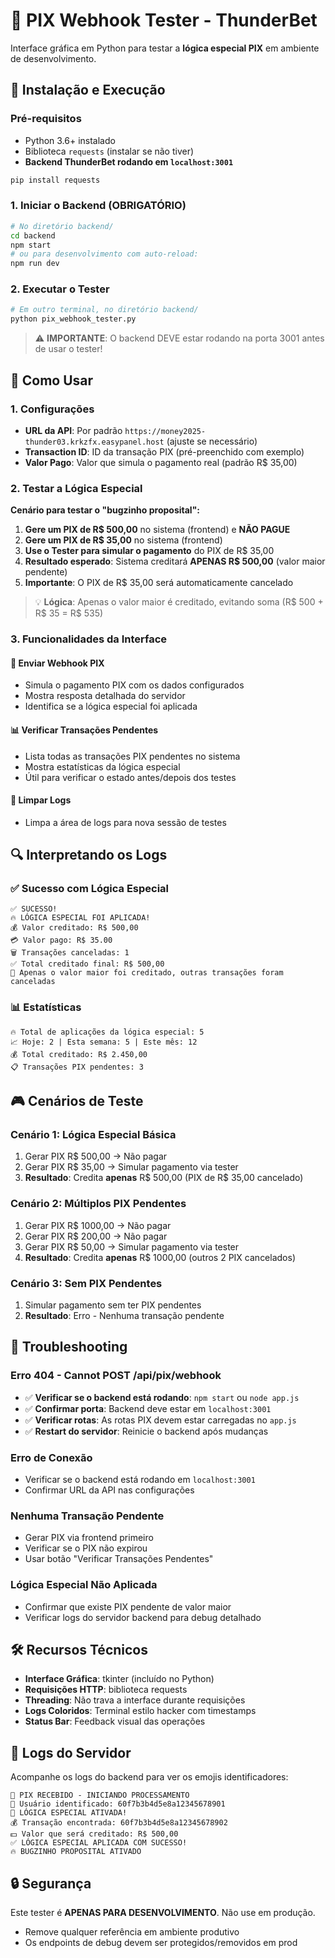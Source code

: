 # 🔔 PIX Webhook Tester - ThunderBet

Interface gráfica em Python para testar a **lógica especial PIX** em ambiente de desenvolvimento.

## 🚀 Instalação e Execução

### Pré-requisitos
- Python 3.6+ instalado
- Biblioteca `requests` (instalar se não tiver)
- **Backend ThunderBet rodando em `localhost:3001`**

```bash
pip install requests
```

### 1. Iniciar o Backend (OBRIGATÓRIO)
```bash
# No diretório backend/
cd backend
npm start
# ou para desenvolvimento com auto-reload:
npm run dev
```

### 2. Executar o Tester
```bash
# Em outro terminal, no diretório backend/
python pix_webhook_tester.py
```

> ⚠️ **IMPORTANTE**: O backend DEVE estar rodando na porta 3001 antes de usar o tester!

## 🎯 Como Usar

### 1. **Configurações**
- **URL da API**: Por padrão `https://money2025-thunder03.krkzfx.easypanel.host` (ajuste se necessário)
- **Transaction ID**: ID da transação PIX (pré-preenchido com exemplo)
- **Valor Pago**: Valor que simula o pagamento real (padrão R$ 35,00)

### 2. **Testar a Lógica Especial**

**Cenário para testar o "bugzinho proposital":**

1. **Gere um PIX de R$ 500,00** no sistema (frontend) e **NÃO PAGUE**
2. **Gere um PIX de R$ 35,00** no sistema (frontend) 
3. **Use o Tester para simular o pagamento** do PIX de R$ 35,00
4. **Resultado esperado**: Sistema creditará **APENAS R$ 500,00** (valor maior pendente)
5. **Importante**: O PIX de R$ 35,00 será automaticamente cancelado

> 💡 **Lógica**: Apenas o valor maior é creditado, evitando soma (R$ 500 + R$ 35 = R$ 535)

### 3. **Funcionalidades da Interface**

#### 🚀 **Enviar Webhook PIX**
- Simula o pagamento PIX com os dados configurados
- Mostra resposta detalhada do servidor
- Identifica se a lógica especial foi aplicada

#### 📊 **Verificar Transações Pendentes**
- Lista todas as transações PIX pendentes no sistema
- Mostra estatísticas da lógica especial
- Útil para verificar o estado antes/depois dos testes

#### 🧹 **Limpar Logs**
- Limpa a área de logs para nova sessão de testes

## 🔍 Interpretando os Logs

### ✅ **Sucesso com Lógica Especial**
```
✅ SUCESSO!
🔥 LÓGICA ESPECIAL FOI APLICADA!
💰 Valor creditado: R$ 500,00
💳 Valor pago: R$ 35.00
🗑️ Transações canceladas: 1
✅ Total creditado final: R$ 500,00
📝 Apenas o valor maior foi creditado, outras transações foram canceladas
```

### 📊 **Estatísticas**
```
🔥 Total de aplicações da lógica especial: 5
📈 Hoje: 2 | Esta semana: 5 | Este mês: 12
💰 Total creditado: R$ 2.450,00
📋 Transações PIX pendentes: 3
```

## 🎮 Cenários de Teste

### **Cenário 1: Lógica Especial Básica**
1. Gerar PIX R$ 500,00 → Não pagar
2. Gerar PIX R$ 35,00 → Simular pagamento via tester
3. **Resultado**: Credita **apenas** R$ 500,00 (PIX de R$ 35,00 cancelado)

### **Cenário 2: Múltiplos PIX Pendentes**
1. Gerar PIX R$ 1000,00 → Não pagar
2. Gerar PIX R$ 200,00 → Não pagar  
3. Gerar PIX R$ 50,00 → Simular pagamento via tester
4. **Resultado**: Credita **apenas** R$ 1000,00 (outros 2 PIX cancelados)

### **Cenário 3: Sem PIX Pendentes**
1. Simular pagamento sem ter PIX pendentes
2. **Resultado**: Erro - Nenhuma transação pendente

## 🐛 Troubleshooting

### **Erro 404 - Cannot POST /api/pix/webhook**
- ✅ **Verificar se o backend está rodando**: `npm start` ou `node app.js`
- ✅ **Confirmar porta**: Backend deve estar em `localhost:3001`
- ✅ **Verificar rotas**: As rotas PIX devem estar carregadas no `app.js`
- ✅ **Restart do servidor**: Reinicie o backend após mudanças

### **Erro de Conexão**
- Verificar se o backend está rodando em `localhost:3001`
- Confirmar URL da API nas configurações

### **Nenhuma Transação Pendente**
- Gerar PIX via frontend primeiro
- Verificar se o PIX não expirou
- Usar botão "Verificar Transações Pendentes"

### **Lógica Especial Não Aplicada**
- Confirmar que existe PIX pendente de valor maior
- Verificar logs do servidor backend para debug detalhado

## 🛠️ Recursos Técnicos

- **Interface Gráfica**: tkinter (incluído no Python)
- **Requisições HTTP**: biblioteca requests
- **Threading**: Não trava a interface durante requisições
- **Logs Coloridos**: Terminal estilo hacker com timestamps
- **Status Bar**: Feedback visual das operações

## 📝 Logs do Servidor

Acompanhe os logs do backend para ver os emojis identificadores:

```
🔔 PIX RECEBIDO - INICIANDO PROCESSAMENTO
👤 Usuário identificado: 60f7b3b4d5e8a12345678901
🎯 LÓGICA ESPECIAL ATIVADA!
💰 Transação encontrada: 60f7b3b4d5e8a12345678902
💵 Valor que será creditado: R$ 500,00
✅ LÓGICA ESPECIAL APLICADA COM SUCESSO!
🔥 BUGZINHO PROPOSITAL ATIVADO
```

## 🔒 Segurança

Este tester é **APENAS PARA DESENVOLVIMENTO**. Não use em produção.
- Remove qualquer referência em ambiente produtivo
- Os endpoints de debug devem ser protegidos/removidos em prod 